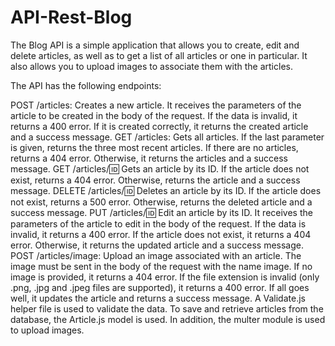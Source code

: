 # API-Rest-Blog

The Blog API is a simple application that allows you to create, edit and delete articles, as well as to get a list of all articles or one in particular. It also allows you to upload images to associate them with the articles.

The API has the following endpoints:

POST /articles: Creates a new article. It receives the parameters of the article to be created in the body of the request. If the data is invalid, it returns a 400 error. If it is created correctly, it returns the created article and a success message.
GET /articles: Gets all articles. If the last parameter is given, returns the three most recent articles. If there are no articles, returns a 404 error. Otherwise, it returns the articles and a success message.
GET /articles/:id: Gets an article by its ID. If the article does not exist, returns a 404 error. Otherwise, returns the article and a success message.
DELETE /articles/:id: Deletes an article by its ID. If the article does not exist, returns a 500 error. Otherwise, returns the deleted article and a success message.
PUT /articles/:id: Edit an article by its ID. It receives the parameters of the article to edit in the body of the request. If the data is invalid, it returns a 400 error. If the article does not exist, it returns a 404 error. Otherwise, it returns the updated article and a success message.
POST /articles/image: Upload an image associated with an article. The image must be sent in the body of the request with the name image. If no image is provided, it returns a 404 error. If the file extension is invalid (only .png, .jpg and .jpeg files are supported), it returns a 400 error. If all goes well, it updates the article and returns a success message.
A Validate.js helper file is used to validate the data. To save and retrieve articles from the database, the Article.js model is used. In addition, the multer module is used to upload images.
